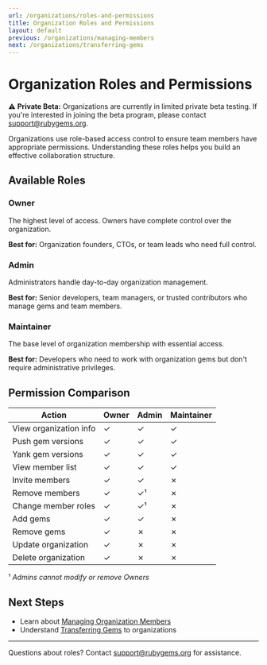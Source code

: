 ```yaml
---
url: /organizations/roles-and-permissions
title: Organization Roles and Permissions
layout: default
previous: /organizations/managing-members
next: /organizations/transferring-gems
---
```


# Organization Roles and Permissions

<div class="beta-banner">
  <span class="beta-banner__icon">⚠️</span>
  <strong class="beta-banner__title">Private Beta:</strong>
  <span class="beta-banner__text">Organizations are currently in limited private beta testing. If you're interested in joining the beta program, please contact <a href="mailto:support@rubygems.org">support@rubygems.org</a>.</span>
</div>

Organizations use role-based access control to ensure team members have appropriate permissions. Understanding these roles helps you build an effective collaboration structure.

## Available Roles

### Owner
The highest level of access. Owners have complete control over the organization.

**Best for:** Organization founders, CTOs, or team leads who need full control.

### Admin
Administrators handle day-to-day organization management.

**Best for:** Senior developers, team managers, or trusted contributors who manage gems and team members.

### Maintainer
The base level of organization membership with essential access.

**Best for:** Developers who need to work with organization gems but don't require administrative privileges.

## Permission Comparison

| Action | Owner | Admin | Maintainer |
|--------|--------|--------|--------|
| View organization info | ✓ | ✓ | ✓ |
| Push gem versions | ✓ | ✓ | ✓ |
| Yank gem versions | ✓ | ✓ | ✓ |
| View member list | ✓ | ✓ | ✓ |
| Invite members | ✓ | ✓ | ✗ |
| Remove members | ✓ | ✓¹ | ✗ |
| Change member roles | ✓ | ✓¹ | ✗ |
| Add gems | ✓ | ✓ | ✗ |
| Remove gems | ✓ | ✗ | ✗ |
| Update organization | ✓ | ✗ | ✗ |
| Delete organization | ✓ | ✗ | ✗ |

¹ *Admins cannot modify or remove Owners*

## Next Steps

- Learn about [Managing Organization Members](/organizations/managing-members)
- Understand [Transferring Gems](/organizations/transferring-gems) to organizations

---

Questions about roles? Contact [support@rubygems.org](mailto:support@rubygems.org) for assistance.
